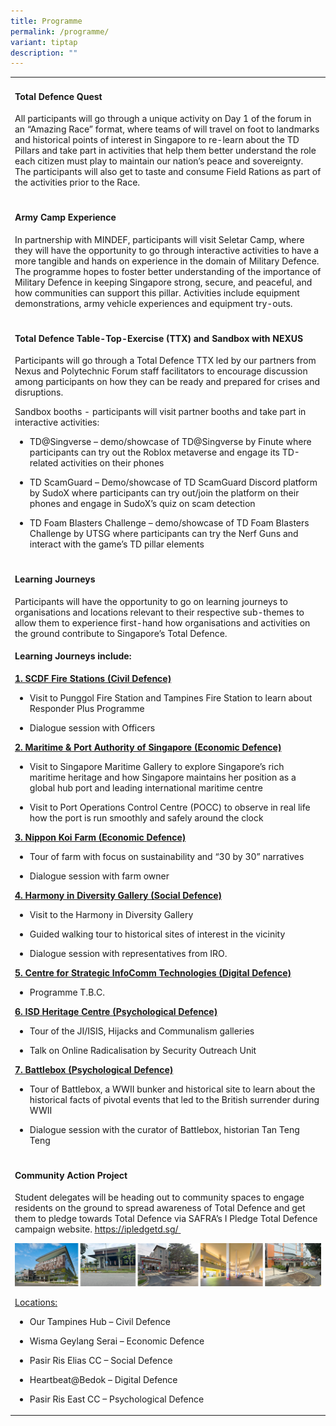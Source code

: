 ```yaml
---
title: Programme
permalink: /programme/
variant: tiptap
description: ""
---
```

<p></p>
<table style="minWidth: 25px">
<colgroup>
<col>
</colgroup>
<tbody>
<tr>
<td rowspan="1" colspan="1">
<h4><strong>Total Defence Quest</strong></h4>
<p></p>
<p></p>
<p>All participants will go through a unique activity on Day 1 of the forum
in an “Amazing Race” format, where teams of will travel on foot to landmarks
and historical points of interest in Singapore to re-learn about the TD
Pillars and take part in activities that help them better understand the
role each citizen must play to maintain our nation’s peace and sovereignty.
The participants will also get to taste and consume Field Rations as part
of the activities prior to the Race.&nbsp;&nbsp;&nbsp;</p>
<p></p>
</td>
</tr>
<tr>
<td rowspan="1" colspan="1">
<p></p>
<h4><strong>Army Camp Experience</strong></h4>
<p></p>
<p></p>
<p>In partnership with MINDEF, participants will visit Seletar Camp, where
they will have the opportunity to go through interactive activities to
have a more tangible and hands on experience in the domain of Military
Defence. The programme hopes to foster better understanding of the importance
of Military Defence in keeping Singapore strong, secure, and peaceful,
and how communities can support this pillar. Activities include equipment
demonstrations, army vehicle experiences and equipment try-outs.&nbsp;</p>
<p></p>
</td>
</tr>
<tr>
<td rowspan="1" colspan="1">
<p></p>
<h4><strong>Total Defence Table-Top-Exercise (TTX) and Sandbox with NEXUS</strong></h4>
<p></p>
<p>Participants will go through a Total Defence TTX led by our partners from
Nexus and Polytechnic Forum staff facilitators to encourage discussion
among participants on how they can be ready and prepared for crises and
disruptions.&nbsp;</p>
<p></p>
<p>Sandbox booths - participants will visit partner booths and take part
in interactive activities:&nbsp;</p>
<ul>
<li>
<p>TD@Singverse – demo/showcase of TD@Singverse by Finute where participants
can try out the Roblox metaverse and engage its TD-related activities on
their phones&nbsp;</p>
</li>
<li>
<p>TD ScamGuard – Demo/showcase of TD ScamGuard Discord platform by SudoX
where participants can try out/join the platform on their phones and engage
in SudoX’s quiz on scam detection&nbsp;</p>
</li>
<li>
<p>TD Foam Blasters Challenge – demo/showcase of TD Foam Blasters Challenge
by UTSG where participants can try the Nerf Guns and interact with the
game’s TD pillar elements&nbsp;</p>
<p></p>
</li>
</ul>
</td>
</tr>
<tr>
<td rowspan="1" colspan="1">
<p></p>
<h4><strong>Learning Journeys</strong></h4>
<p></p>
<p>Participants will have the opportunity to go on learning journeys to organisations
and locations relevant to their respective sub-themes to allow them to
experience first-hand how organisations and activities on the ground contribute
to Singapore’s Total Defence.&nbsp;</p>
<p></p>
<h4><strong>Learning Journeys include:&nbsp;&nbsp;</strong></h4>
<p></p>
<p><strong><u>1. SCDF Fire Stations (Civil Defence)</u></strong>
</p>
<ul>
<li>
<p>Visit to Punggol Fire Station and Tampines Fire Station to learn about
Responder Plus Programme&nbsp;</p>
</li>
<li>
<p>Dialogue session with Officers&nbsp;</p>
</li>
</ul>
<p></p>
<p><strong><u>2. Maritime &amp; Port Authority of Singapore (Economic Defence)</u></strong>
</p>
<ul>
<li>
<p>Visit to Singapore Maritime Gallery to explore Singapore’s rich maritime
heritage and how Singapore maintains her position as a global hub port
and leading international maritime centre&nbsp;</p>
</li>
<li>
<p>Visit to Port Operations Control Centre (POCC) to observe in real life
how the port is run smoothly and safely around the clock&nbsp;</p>
</li>
</ul>
<p></p>
<p><strong><u>3. Nippon Koi Farm (Economic Defence)</u></strong>
</p>
<ul>
<li>
<p>Tour of farm with focus on sustainability and “30 by 30” narratives&nbsp;</p>
</li>
<li>
<p>Dialogue session with farm owner&nbsp;</p>
</li>
</ul>
<p></p>
<p><strong><u>4. Harmony in Diversity Gallery (Social Defence)</u></strong>
</p>
<ul>
<li>
<p>Visit to the Harmony in Diversity Gallery&nbsp;</p>
</li>
<li>
<p>Guided walking tour to historical sites of interest in the vicinity&nbsp;</p>
</li>
<li>
<p>Dialogue session with representatives from IRO.&nbsp;&nbsp;</p>
</li>
</ul>
<p></p>
<p><strong><u>5. Centre for Strategic InfoComm Technologies (Digital Defence)</u></strong>
</p>
<ul>
<li>
<p>Programme T.B.C.&nbsp;</p>
</li>
</ul>
<p></p>
<p><strong><u>6. ISD Heritage Centre (Psychological Defence)</u></strong>
</p>
<ul>
<li>
<p>Tour of the JI/ISIS, Hijacks and Communalism galleries&nbsp;</p>
</li>
<li>
<p>Talk on Online Radicalisation by Security Outreach Unit&nbsp;&nbsp;</p>
</li>
</ul>
<p></p>
<p><strong><u>7. Battlebox (Psychological Defence)</u></strong>
</p>
<ul>
<li>
<p>Tour of Battlebox, a WWII bunker and historical site to learn about the
historical facts of pivotal events that led to the British surrender during
WWII&nbsp;</p>
</li>
<li>
<p>Dialogue session with the curator of Battlebox, historian Tan Teng Teng&nbsp;</p>
</li>
</ul>
<p></p>
</td>
</tr>
<tr>
<td rowspan="1" colspan="1">
<p></p>
<h4><strong>Community Action Project</strong></h4>
<p></p>
<p>Student delegates will be heading out to community spaces to engage residents
on the ground to spread awareness of Total Defence and get them to pledge
towards Total Defence via SAFRA’s I Pledge Total Defence campaign website.
<a href="https://ipledgetd.sg/" rel="noopener noreferrer nofollow" target="_blank"><u>https://ipledgetd.sg/</u>
</a>&nbsp;</p>
<p></p>
<p></p>
<div class="isomer-image-wrapper">
<img style="width: 100%" height="auto" width="100%" alt="" src="/images/PF 2024/Forum Details/cap_location.jpg">
</div>
<p><u>Locations:</u>
</p>
<ul>
<li>
<p>Our Tampines Hub&nbsp;– Civil Defence</p>
</li>
<li>
<p>Wisma Geylang Serai&nbsp;– Economic Defence</p>
</li>
<li>
<p>Pasir Ris Elias CC&nbsp;– Social Defence</p>
</li>
<li>
<p>Heartbeat@Bedok&nbsp;– Digital Defence</p>
</li>
<li>
<p>Pasir Ris East CC&nbsp;– Psychological Defence</p>
</li>
</ul>
<p></p>
</td>
</tr>
</tbody>
</table>
<p></p>
